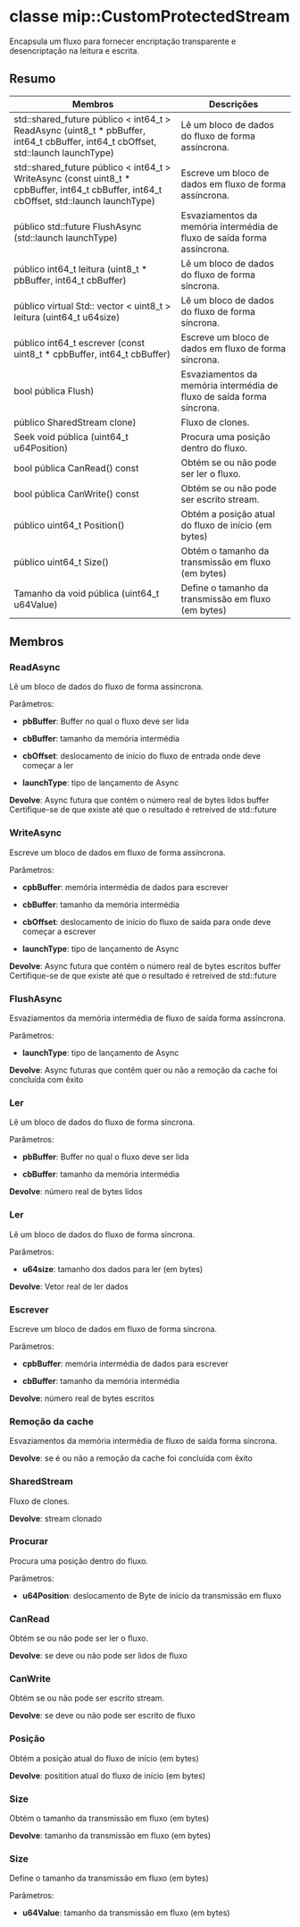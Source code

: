 # <a name="class-mipcustomprotectedstream"></a>classe mip::CustomProtectedStream 
Encapsula um fluxo para fornecer encriptação transparente e desencriptação na leitura e escrita.
  
## <a name="summary"></a>Resumo
 Membros                        | Descrições                                
--------------------------------|---------------------------------------------
std::shared_future público < int64_t > ReadAsync (uint8_t * pbBuffer, int64_t cbBuffer, int64_t cbOffset, std::launch launchType)  |  Lê um bloco de dados do fluxo de forma assíncrona.
std::shared_future público < int64_t > WriteAsync (const uint8_t * cpbBuffer, int64_t cbBuffer, int64_t cbOffset, std::launch launchType)  |  Escreve um bloco de dados em fluxo de forma assíncrona.
público std::future<bool> FlushAsync (std::launch launchType)  |  Esvaziamentos da memória intermédia de fluxo de saída forma assíncrona.
 público int64_t leitura (uint8_t * pbBuffer, int64_t cbBuffer)  |  Lê um bloco de dados do fluxo de forma síncrona.
público virtual Std:: vector < uint8_t > leitura (uint64_t u64size)  |  Lê um bloco de dados do fluxo de forma síncrona.
 público int64_t escrever (const uint8_t * cpbBuffer, int64_t cbBuffer)  |  Escreve um bloco de dados em fluxo de forma síncrona.
 bool pública Flush)  |  Esvaziamentos da memória intermédia de fluxo de saída forma síncrona.
 público SharedStream clone)  |  Fluxo de clones.
 Seek void pública (uint64_t u64Position)  |  Procura uma posição dentro do fluxo.
 bool pública CanRead() const  |  Obtém se ou não pode ser ler o fluxo.
 bool pública CanWrite() const  |  Obtém se ou não pode ser escrito stream.
 público uint64_t Position()  |  Obtém a posição atual do fluxo de início (em bytes)
 público uint64_t Size()  |  Obtém o tamanho da transmissão em fluxo (em bytes)
 Tamanho da void pública (uint64_t u64Value)  |  Define o tamanho da transmissão em fluxo (em bytes)
  
## <a name="members"></a>Membros
  
### <a name="readasync"></a>ReadAsync
Lê um bloco de dados do fluxo de forma assíncrona.

Parâmetros:  
* **pbBuffer**: Buffer no qual o fluxo deve ser lida 


* **cbBuffer**: tamanho da memória intermédia 


* **cbOffset**: deslocamento de início do fluxo de entrada onde deve começar a ler 


* **launchType**: tipo de lançamento de Async



  
**Devolve**: Async futura que contém o número real de bytes lidos buffer Certifique-se de que existe até que o resultado é retreived de std::future
  
### <a name="writeasync"></a>WriteAsync
Escreve um bloco de dados em fluxo de forma assíncrona.

Parâmetros:  
* **cpbBuffer**: memória intermédia de dados para escrever 


* **cbBuffer**: tamanho da memória intermédia 


* **cbOffset**: deslocamento de início do fluxo de saída para onde deve começar a escrever 


* **launchType**: tipo de lançamento de Async



  
**Devolve**: Async futura que contém o número real de bytes escritos buffer Certifique-se de que existe até que o resultado é retreived de std::future
  
### <a name="flushasync"></a>FlushAsync
Esvaziamentos da memória intermédia de fluxo de saída forma assíncrona.

Parâmetros:  
* **launchType**: tipo de lançamento de Async



  
**Devolve**: Async futuras que contêm quer ou não a remoção da cache foi concluída com êxito
  
### <a name="read"></a>Ler
Lê um bloco de dados do fluxo de forma síncrona.

Parâmetros:  
* **pbBuffer**: Buffer no qual o fluxo deve ser lida 


* **cbBuffer**: tamanho da memória intermédia



  
**Devolve**: número real de bytes lidos
  
### <a name="read"></a>Ler
Lê um bloco de dados do fluxo de forma síncrona.

Parâmetros:  
* **u64size**: tamanho dos dados para ler (em bytes)



  
**Devolve**: Vetor real de ler dados
  
### <a name="write"></a>Escrever
Escreve um bloco de dados em fluxo de forma síncrona.

Parâmetros:  
* **cpbBuffer**: memória intermédia de dados para escrever 


* **cbBuffer**: tamanho da memória intermédia



  
**Devolve**: número real de bytes escritos
  
### <a name="flush"></a>Remoção da cache
Esvaziamentos da memória intermédia de fluxo de saída forma síncrona.

  
**Devolve**: se é ou não a remoção da cache foi concluída com êxito
  
### <a name="sharedstream"></a>SharedStream
Fluxo de clones.

  
**Devolve**: stream clonado
  
### <a name="seek"></a>Procurar
Procura uma posição dentro do fluxo.

Parâmetros:  
* **u64Position**: deslocamento de Byte de início da transmissão em fluxo


  
### <a name="canread"></a>CanRead
Obtém se ou não pode ser ler o fluxo.

  
**Devolve**: se deve ou não pode ser lidos de fluxo
  
### <a name="canwrite"></a>CanWrite
Obtém se ou não pode ser escrito stream.

  
**Devolve**: se deve ou não pode ser escrito de fluxo
  
### <a name="position"></a>Posição
Obtém a posição atual do fluxo de início (em bytes)

  
**Devolve**: positition atual do fluxo de início (em bytes)
  
### <a name="size"></a>Size
Obtém o tamanho da transmissão em fluxo (em bytes)

  
**Devolve**: tamanho da transmissão em fluxo (em bytes)
  
### <a name="size"></a>Size
Define o tamanho da transmissão em fluxo (em bytes)

Parâmetros:  
* **u64Value**: tamanho da transmissão em fluxo (em bytes)

